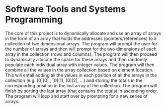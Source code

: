 # Software Tools and Systems Programming
The core of this project is to dynamically allocate and use an array of arrays in the form of an array that holds the addresses (pointers/references) to a collection of two dimensional arrays. The program will prompt the user for the number of arrays and then will prompt for the two dimensions of each array in the collection (rows and columns). The program will then proceed to dynamically allocate the space for these arrays and then randomly populate each individual array with integer values. The program will then combine all the values in the array collection based on element location. This will entail adding all the values in each position of all the arrays in the collection (e.g. [0][0] , [0][1], [0][2], ...) and storing the totals in the corresponding position in the last array of the collection. The program will finish by sorting the last array (that contains the totals) in ascending order. The program will loop and start over by prompting for a new series of arrays.
